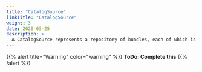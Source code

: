 ```yaml
---
title: "CatalogSource"
linkTitle: "CatalogSource"
weight: 3
date: 2020-03-25
description: >
  A CatalogSource represents a repository of bundles, each of which is a collection of [CSVs](/docs/concepts/customresourcedefinitions/clusterserviceversion/), [CRDs](/docs/concepts/customresourcedefinitions/), and package definition, that represents an operator.
---
```


{{% alert title="Warning" color="warning" %}} 
**ToDo: Complete this**
{{% /alert %}}

